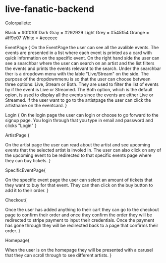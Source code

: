 # live-fanatic-backend

Colorpallete:

Black = #0f0f0f
Dark Gray = #292929
Light Grey = #545154
Orange = #ff9e07
White = #ececec

EventPage {
On the EventPage the user can see all the avalible events. The events are presented in a list where each event is printed as a card with quick information on the specific event. On the right hand side the user can see a searchbar where the user can search on an artist and the list filters the events and prints the events relevant to the search. Under the searchbar ther is a dropdown menu with the lable "Live/Stream" on the side. The purpose of the dropdownmenu is so that the user can choose between three options: Live, Stream or Both. They are used to filter the list of events by if the event is Live or Streamed. The Both option, which is the default opion, is used to display all the events since the events are either Live or Streamed. If the user want to go to the artistpage the user can click the artistname on the eventcard. 
}

Login {
On the login page the user can login or choose to go forward to the signup page. You login through that you type in email and password and clicks "Login"
}

ArtistPage {

On the artist page the user can read about the artist and see upcoming events that the selected artist is involed in. The user can also click on any of the upcoming event to be redirected to that specific events page where they can buy tickets.
}

SpecificEventPage{

On the specific event page the user can select an amount of tickets that they want to buy for that event. They can then click on the buy button to add it to their order.
}

Checkout{

Once the user has added anything to their cart they can go to the checkout page to confirm their order and once they confirm the order they will be redirected to stripe payment to input their credentials. Once the payment has gone through they will be redirected back to a page that confirms their order. 
}

Homepage{

When the user is on the homepage they will be presented with a carusel that they can scroll through to see different artists.
}

